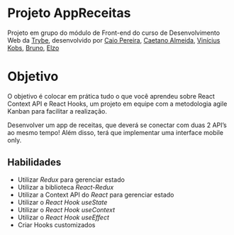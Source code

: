 # Projeto AppReceitas

Projeto em grupo do módulo de Front-end do curso de Desenvolvimento Web da [Trybe](https://www.betrybe.com/), desenvolvido por  [Caio Pereira](https://github.com/caiopa), [Caetano Almeida](https://github.com/caealmeida), [Vinícius Kobs](https://github.com/RehbeinKobs), [Bruno](https://github.com/BrunoOliveiraaa), [Elzo](https://www.linkedin.com/in/elzo-almeida/)


# Objetivo

O objetivo é colocar em prática tudo o que você aprendeu sobre React Context API e React Hooks,
um projeto em equipe com a metodologia agile Kanban para facilitar a realização.

Desenvolver um app de receitas, que deverá se conectar com duas 2 API’s ao mesmo tempo! 
Além disso, terá que implementar uma interface mobile only.


## Habilidades

- Utilizar _Redux_ para gerenciar estado
- Utilizar a biblioteca _React-Redux_
- Utilizar a Context API do _React_ para gerenciar estado
- Utilizar o _React Hook useState_
- Utilizar o _React Hook useContext_
- Utilizar o _React Hook useEffect_
- Criar Hooks customizados
